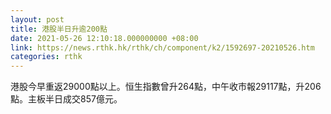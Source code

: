 ```yaml
---
layout: post
title: 港股半日升逾200點
date: 2021-05-26 12:10:18.000000000 +08:00
link: https://news.rthk.hk/rthk/ch/component/k2/1592697-20210526.htm
categories: rthk
---
```


港股今早重返29000點以上。恒生指數曾升264點，中午收市報29117點，升206點。主板半日成交857億元。

